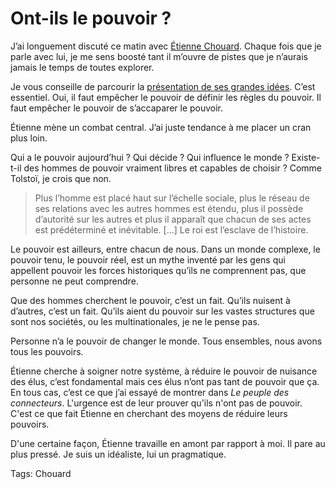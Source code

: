 # Ont-ils le pouvoir ?

J’ai longuement discuté ce matin avec [Étienne Chouard](http://etienne.chouard.free.fr/Europe/). Chaque fois que je parle avec lui, je me sens boosté tant il m’ouvre de pistes que je n’aurais jamais le temps de toutes explorer.<span id="more-262"></span>

Je vous conseille de parcourir la [présentation de ses grandes idées](http://etienne.chouard.free.fr/Europe/A_la_recherche_de_la_vieille_clef_du_controle_des_pouvoirs.ppt). C’est essentiel. Oui, il faut empêcher le pouvoir de définir les règles du pouvoir. Il faut empêcher le pouvoir de s’accaparer le pouvoir.

Étienne mène un combat central. J’ai juste tendance à me placer un cran plus loin.

Qui a le pouvoir aujourd’hui ? Qui décide ? Qui influence le monde ? Existe-t-il des hommes de pouvoir vraiment libres et capables de choisir ? Comme Tolstoï, je crois que non.

> Plus l’homme est placé haut sur l’échelle sociale, plus le réseau de ses relations avec les autres hommes est étendu, plus il possède d’autorité sur les autres et plus il apparaît que chacun de ses actes est prédéterminé et inévitable. \[…\] Le roi est l’esclave de l’histoire.

Le pouvoir est ailleurs, entre chacun de nous. Dans un monde complexe, le pouvoir tenu, le pouvoir réel, est un mythe inventé par les gens qui appellent pouvoir les forces historiques qu’ils ne comprennent pas, que personne ne peut comprendre.

Que des hommes cherchent le pouvoir, c’est un fait. Qu’ils nuisent à d’autres, c’est un fait. Qu’ils aient du pouvoir sur les vastes structures que sont nos sociétés, ou les multinationales, je ne le pense pas.

Personne n’a le pouvoir de changer le monde. Tous ensembles, nous avons tous les pouvoirs.

Étienne cherche à soigner notre système, à réduire le pouvoir de nuisance des élus, c’est fondamental mais ces élus n’ont pas tant de pouvoir que ça. En tous cas, c’est ce que j’ai essayé de montrer dans *Le peuple des connecteurs*. L'urgence est de leur prouver qu'ils n'ont pas de pouvoir. C'est ce que fait Étienne en cherchant des moyens de réduire leurs pouvoirs.

D'une certaine façon, Étienne travaille en amont par rapport à moi. Il pare au plus pressé. Je suis un idéaliste, lui un pragmatique.

Tags: Chouard